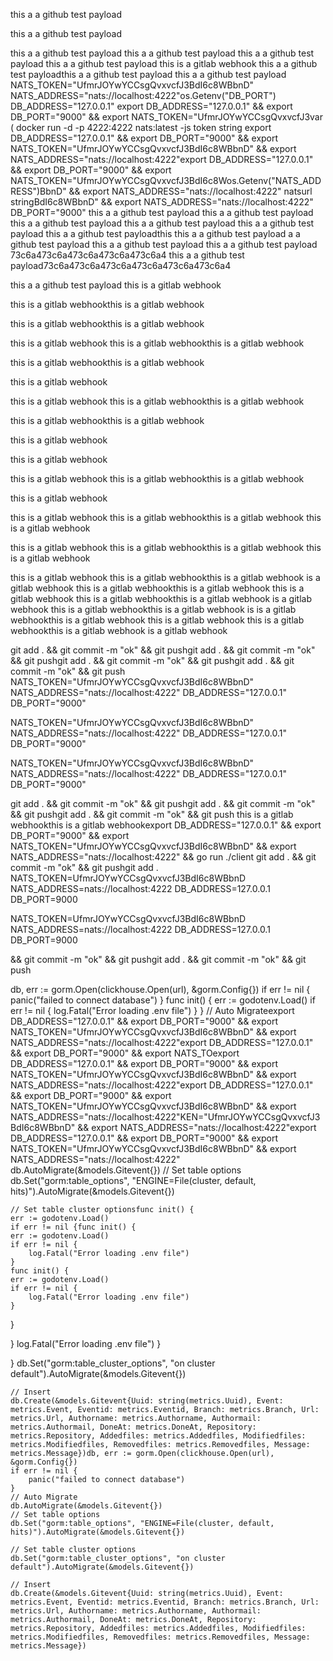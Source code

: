 this a a github test payload

this a a github test payload

this a a github test payload
this a a github test payload
this a a github test payload
this a a github test payload
this is a gitlab webhook
this a a github test payloadthis a a github test payload
this a a github test payload
NATS_TOKEN="UfmrJOYwYCCsgQvxvcfJ3BdI6c8WBbnD"
NATS_ADDRESS="nats://localhost:4222"os.Getenv("DB_PORT")
DB_ADDRESS="127.0.0.1"
export DB_ADDRESS="127.0.0.1" && export DB_PORT="9000" && export NATS_TOKEN="UfmrJOYwYCCsgQvxvcfJ3var (
docker run -d -p 4222:4222 nats:latest -js
token string
export DB_ADDRESS="127.0.0.1" && export DB_PORT="9000" && export NATS_TOKEN="UfmrJOYwYCCsgQvxvcfJ3BdI6c8WBbnD" && export NATS_ADDRESS="nats://localhost:4222"export DB_ADDRESS="127.0.0.1" && export DB_PORT="9000" && export NATS_TOKEN="UfmrJOYwYCCsgQvxvcfJ3BdI6c8Wos.Getenv("NATS_ADDRESS")BbnD" && export NATS_ADDRESS="nats://localhost:4222"
natsurl stringBdI6c8WBbnD" && export NATS_ADDRESS="nats://localhost:4222"
DB_PORT="9000"
this a a github test payload
this a a github test payload
this a a github test payload
this a a github test payload
this a a github test payload
this a a github test payloadthis this a a github test payload
a a github test payload
this a a github test payload
this a a github test payload
73c6a473c6a473c6a473c6a473c6a4
this a a github test payload73c6a473c6a473c6a473c6a473c6a473c6a4

this a a github test payload
this is a gitlab webhook

this is a gitlab webhookthis is a gitlab webhook

this is a gitlab webhookthis is a gitlab webhook

this is a gitlab webhook
this is a gitlab webhookthis is a gitlab webhook

this is a gitlab webhookthis is a gitlab webhook

this is a gitlab webhook

this is a gitlab webhook
this is a gitlab webhookthis is a gitlab webhook

this is a gitlab webhookthis is a gitlab webhook

this is a gitlab webhook

this is a gitlab webhook

this is a gitlab webhook
this is a gitlab webhookthis is a gitlab webhook

this is a gitlab webhook

this is a gitlab webhook
this is a gitlab webhookthis is a gitlab webhook
this is a gitlab webhook

this is a gitlab webhook
this is a gitlab webhookthis is a gitlab webhook
this is a gitlab webhook

this is a gitlab webhook
this is a gitlab webhookthis is a gitlab webhook
is a gitlab webhook
this is a gitlab webhookthis is a gitlab webhook
this is a gitlab webhook
this is a gitlab webhookthis is a gitlab webhook
is a gitlab webhook
this is a gitlab webhookthis is a gitlab webhook
is is a gitlab webhookthis is a gitlab webhook
this is a gitlab webhook
this is a gitlab webhookthis is a gitlab webhook
is a gitlab webhook

git add . && git commit -m "ok" && git pushgit add . && git commit -m "ok" && git pushgit add . && git commit -m "ok" && git pushgit add . && git commit -m "ok" && git push
NATS_TOKEN="UfmrJOYwYCCsgQvxvcfJ3BdI6c8WBbnD"
NATS_ADDRESS="nats://localhost:4222"
DB_ADDRESS="127.0.0.1"
DB_PORT="9000"

NATS_TOKEN="UfmrJOYwYCCsgQvxvcfJ3BdI6c8WBbnD"
NATS_ADDRESS="nats://localhost:4222"
DB_ADDRESS="127.0.0.1"
DB_PORT="9000"

NATS_TOKEN="UfmrJOYwYCCsgQvxvcfJ3BdI6c8WBbnD"
NATS_ADDRESS="nats://localhost:4222"
DB_ADDRESS="127.0.0.1"
DB_PORT="9000"

git add . && git commit -m "ok" && git pushgit add . && git commit -m "ok" && git pushgit add . && git commit -m "ok" && git push
this is a gitlab webhookthis is a gitlab webhookexport DB_ADDRESS="127.0.0.1" && export DB_PORT="9000" && export NATS_TOKEN="UfmrJOYwYCCsgQvxvcfJ3BdI6c8WBbnD" && export NATS_ADDRESS="nats://localhost:4222" && go run ./client
git add . && git commit -m "ok" && git pushgit add . NATS_TOKEN=UfmrJOYwYCCsgQvxvcfJ3BdI6c8WBbnD
NATS_ADDRESS=nats://localhost:4222
DB_ADDRESS=127.0.0.1
DB_PORT=9000

NATS_TOKEN=UfmrJOYwYCCsgQvxvcfJ3BdI6c8WBbnD
NATS_ADDRESS=nats://localhost:4222
DB_ADDRESS=127.0.0.1
DB_PORT=9000

&& git commit -m "ok" && git pushgit add . && git commit -m "ok" && git push

db, err := gorm.Open(clickhouse.Open(url), &gorm.Config{})
if err != nil {
panic("failed to connect database")
}
func init() {
err := godotenv.Load()
if err != nil {
log.Fatal("Error loading .env file")
}
}
// Auto Migrateexport DB_ADDRESS="127.0.0.1" && export DB_PORT="9000" && export NATS_TOKEN="UfmrJOYwYCCsgQvxvcfJ3BdI6c8WBbnD" && export NATS_ADDRESS="nats://localhost:4222"export DB_ADDRESS="127.0.0.1" && export DB_PORT="9000" && export NATS_TOexport DB_ADDRESS="127.0.0.1" && export DB_PORT="9000" && export NATS_TOKEN="UfmrJOYwYCCsgQvxvcfJ3BdI6c8WBbnD" && export NATS_ADDRESS="nats://localhost:4222"export DB_ADDRESS="127.0.0.1" && export DB_PORT="9000" && export NATS_TOKEN="UfmrJOYwYCCsgQvxvcfJ3BdI6c8WBbnD" && export NATS_ADDRESS="nats://localhost:4222"KEN="UfmrJOYwYCCsgQvxvcfJ3BdI6c8WBbnD" && export NATS_ADDRESS="nats://localhost:4222"export DB_ADDRESS="127.0.0.1" && export DB_PORT="9000" && export NATS_TOKEN="UfmrJOYwYCCsgQvxvcfJ3BdI6c8WBbnD" && export NATS_ADDRESS="nats://localhost:4222"
db.AutoMigrate(&models.Gitevent{})
// Set table options
db.Set("gorm:table_options", "ENGINE=File(cluster, default, hits)").AutoMigrate(&models.Gitevent{})

    // Set table cluster optionsfunc init() {
    err := godotenv.Load()
    if err != nil {func init() {
    err := godotenv.Load()
    if err != nil {
    	log.Fatal("Error loading .env file")
    }
    func init() {
    err := godotenv.Load()
    if err != nil {
    	log.Fatal("Error loading .env file")
    }

}

}
log.Fatal("Error loading .env file")
}

}
db.Set("gorm:table_cluster_options", "on cluster default").AutoMigrate(&models.Gitevent{})

    // Insert
    db.Create(&models.Gitevent{Uuid: string(metrics.Uuid), Event: metrics.Event, Eventid: metrics.Eventid, Branch: metrics.Branch, Url: metrics.Url, Authorname: metrics.Authorname, Authormail: metrics.Authormail, DoneAt: metrics.DoneAt, Repository: metrics.Repository, Addedfiles: metrics.Addedfiles, Modifiedfiles: metrics.Modifiedfiles, Removedfiles: metrics.Removedfiles, Message: metrics.Message})db, err := gorm.Open(clickhouse.Open(url), &gorm.Config{})
    if err != nil {
    	panic("failed to connect database")
    }
    // Auto Migrate
    db.AutoMigrate(&models.Gitevent{})
    // Set table options
    db.Set("gorm:table_options", "ENGINE=File(cluster, default, hits)").AutoMigrate(&models.Gitevent{})

    // Set table cluster options
    db.Set("gorm:table_cluster_options", "on cluster default").AutoMigrate(&models.Gitevent{})

    // Insert
    db.Create(&models.Gitevent{Uuid: string(metrics.Uuid), Event: metrics.Event, Eventid: metrics.Eventid, Branch: metrics.Branch, Url: metrics.Url, Authorname: metrics.Authorname, Authormail: metrics.Authormail, DoneAt: metrics.DoneAt, Repository: metrics.Repository, Addedfiles: metrics.Addedfiles, Modifiedfiles: metrics.Modifiedfiles, Removedfiles: metrics.Removedfiles, Message: metrics.Message})
